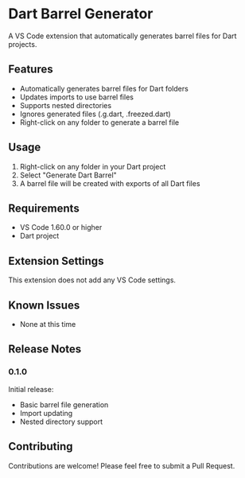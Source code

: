 # Dart Barrel Generator

A VS Code extension that automatically generates barrel files for Dart projects.

## Features

- Automatically generates barrel files for Dart folders
- Updates imports to use barrel files
- Supports nested directories
- Ignores generated files (.g.dart, .freezed.dart)
- Right-click on any folder to generate a barrel file

## Usage

1. Right-click on any folder in your Dart project
2. Select "Generate Dart Barrel"
3. A barrel file will be created with exports of all Dart files

## Requirements

- VS Code 1.60.0 or higher
- Dart project

## Extension Settings

This extension does not add any VS Code settings.

## Known Issues

- None at this time

## Release Notes

### 0.1.0

Initial release:
- Basic barrel file generation
- Import updating
- Nested directory support

## Contributing

Contributions are welcome! Please feel free to submit a Pull Request.